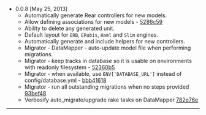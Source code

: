 
+ 0.0.8 [May 25, 2013]
  - Automatically generate Rear controllers for new models.
  - Allow defining associations for new models - [5286c59](https://github.com/espresso/enginery/commit/5286c59)
  - Ability to delete any generated unit.
  - Default layout for `ERB`, `ERubis`, `Haml` and `Slim` engines.
  - Automatically generate and include helpers for new controllers.
  - Migrator - DataMapper - auto-update model file when performing migrations.
  - Migrator - keep tracks in database so it is usable on environments with readonly filesystem - [52360b5](https://github.com/espresso/enginery/commit/52360b5)
  - Migrator - when available, use `ENV['DATABASE_URL']` instead of config/database.yml - [bbb41618](https://github.com/espresso/enginery/commit/bbb41618)
  - Migrator - run all outstanding migrations when no steps provided [93bef48](https://github.com/espresso/enginery/commit/93bef48)
  - Verbosify auto_migrate/upgrade rake tasks on DataMapper [782e76e](https://github.com/espresso/enginery/commit/782e76e)

<hr>

